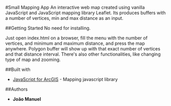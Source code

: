 #Small Mapping App
An interactive web map created using vanilla JavaScript and JavaScript
mapping library Leaflet.
Its produces buffers with a number of vertices, min and max distance as
an input.

##Getting Started
No need for installing.

Just open index.html on a browser, fill the menu with the number of vertices, and minimum and maximum distance, and press the map anywhere. Polygon buffer will show up with that exact number of vertices and that distance interval. There's also other functionalities, like changing type of map and zooming.

##Built with
* [JavaScript for ArcGIS](https://developers.arcgis.com/javascript/3/) - Mapping javascript library

##Authors
* **João Manuel**
